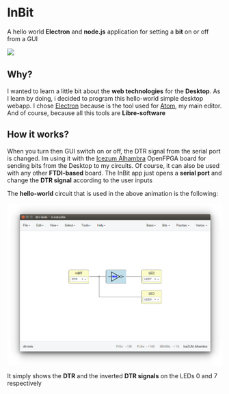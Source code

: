 # InBit
A hello world **Electron** and **node.js** application for setting a **bit** on or off from a GUI

![](wiki/v0.1/inbit-animation-01.gif)

## Why?

I wanted to learn a little bit about the **web technologies** for the **Desktop**. As I learn by doing, i decided to program this hello-world simple desktop webapp. I chose [Electron](https://electronjs.org/) because is the tool used for [Atom](https://atom.io/), my main editor. And of course, because all this tools are **Libre-software**

## How it works?

When you turn then GUI switch on or off, the DTR signal from the serial port is changed. Im using it with the [Icezum Alhambra](https://github.com/FPGAwars/icezum/wiki) OpenFPGA board for sending bits from the Desktop to my circuits. Of course, it can also be used with any other **FTDI-based** board. The InBit app just opens a **serial port** and change the **DTR signal** according to the user inputs

The **hello-world** circuit that is used in the above animation is the following:


![](wiki/v0.1//dtr-leds-circuit.png)

It simply shows the **DTR** and the inverted **DTR signals** on the LEDs 0 and 7 respectively

